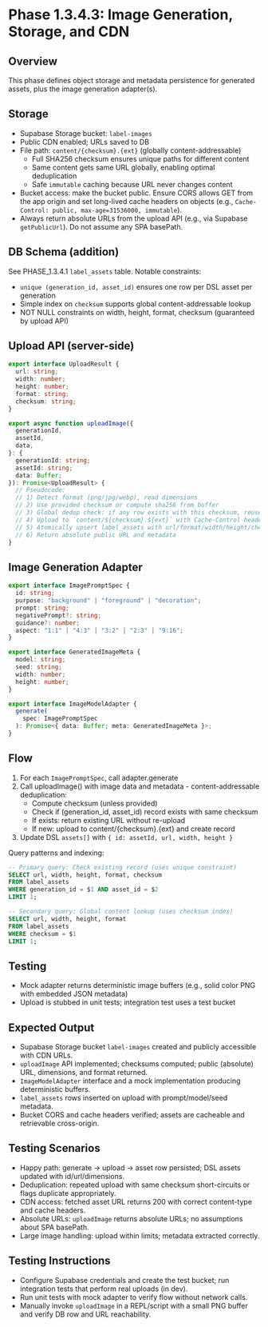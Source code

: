 # Phase 1.3.4.3: Image Generation, Storage, and CDN

## Overview

This phase defines object storage and metadata persistence for generated assets, plus the image generation adapter(s).

## Storage

- Supabase Storage bucket: `label-images`
- Public CDN enabled; URLs saved to DB
- File path: `content/{checksum}.{ext}` (globally content-addressable)
  - Full SHA256 checksum ensures unique paths for different content
  - Same content gets same URL globally, enabling optimal deduplication
  - Safe `immutable` caching because URL never changes content
- Bucket access: make the bucket public. Ensure CORS allows GET from the app origin and set long-lived cache headers on
  objects (e.g., `Cache-Control: public, max-age=31536000, immutable`).
- Always return absolute URLs from the upload API (e.g., via Supabase `getPublicUrl`). Do not assume any SPA basePath.

## DB Schema (addition)

See PHASE_1.3.4.1 `label_assets` table. Notable constraints:

- `unique (generation_id, asset_id)` ensures one row per DSL asset per generation
- Simple index on `checksum` supports global content-addressable lookup
- NOT NULL constraints on width, height, format, checksum (guaranteed by upload API)

## Upload API (server-side)

```ts
export interface UploadResult {
  url: string;
  width: number;
  height: number;
  format: string;
  checksum: string;
}

export async function uploadImage({
  generationId,
  assetId,
  data,
}: {
  generationId: string;
  assetId: string;
  data: Buffer;
}): Promise<UploadResult> {
  // Pseudocode:
  // 1) Detect format (png/jpg/webp), read dimensions
  // 2) Use provided checksum or compute sha256 from buffer
  // 3) Global dedup check: if any row exists with this checksum, reuse URL and create alias record
  // 4) Upload to `content/${checksum}.${ext}` with Cache-Control headers
  // 5) Atomically upsert label_assets with url/format/width/height/checksum/prompt/model/seed
  // 6) Return absolute public URL and metadata
}
```

## Image Generation Adapter

```ts
export interface ImagePromptSpec {
  id: string;
  purpose: "background" | "foreground" | "decoration";
  prompt: string;
  negativePrompt?: string;
  guidance?: number;
  aspect: "1:1" | "4:3" | "3:2" | "2:3" | "9:16";
}

export interface GeneratedImageMeta {
  model: string;
  seed: string;
  width: number;
  height: number;
}

export interface ImageModelAdapter {
  generate(
    spec: ImagePromptSpec
  ): Promise<{ data: Buffer; meta: GeneratedImageMeta }>;
}
```

## Flow

1. For each `ImagePromptSpec`, call adapter.generate
2. Call uploadImage() with image data and metadata - content-addressable deduplication:
   - Compute checksum (unless provided)  
   - Check if (generation_id, asset_id) record exists with same checksum
   - If exists: return existing URL without re-upload
   - If new: upload to content/{checksum}.{ext} and create record
3. Update DSL `assets[]` with `{ id: assetId, url, width, height }`

Query patterns and indexing:

```sql
-- Primary query: Check existing record (uses unique constraint)
SELECT url, width, height, format, checksum
FROM label_assets
WHERE generation_id = $1 AND asset_id = $2
LIMIT 1;

-- Secondary query: Global content lookup (uses checksum index)  
SELECT url, width, height, format
FROM label_assets
WHERE checksum = $1
LIMIT 1;
```

## Testing

- Mock adapter returns deterministic image buffers (e.g., solid color PNG with embedded JSON metadata)
- Upload is stubbed in unit tests; integration test uses a test bucket

## Expected Output

- Supabase Storage bucket `label-images` created and publicly accessible with CDN URLs.
- `uploadImage` API implemented; checksums computed; public (absolute) URL, dimensions, and format returned.
- `ImageModelAdapter` interface and a mock implementation producing deterministic buffers.
- `label_assets` rows inserted on upload with prompt/model/seed metadata.
- Bucket CORS and cache headers verified; assets are cacheable and retrievable cross-origin.

## Testing Scenarios

- Happy path: generate → upload → asset row persisted; DSL assets updated with id/url/dimensions.
- Deduplication: repeated upload with same checksum short-circuits or flags duplicate appropriately.
- CDN access: fetched asset URL returns 200 with correct content-type and cache headers.
- Absolute URLs: `uploadImage` returns absolute URLs; no assumptions about SPA basePath.
- Large image handling: upload within limits; metadata extracted correctly.

## Testing Instructions

- Configure Supabase credentials and create the test bucket; run integration tests that perform real uploads (in dev).
- Run unit tests with mock adapter to verify flow without network calls.
- Manually invoke `uploadImage` in a REPL/script with a small PNG buffer and verify DB row and URL reachability.
